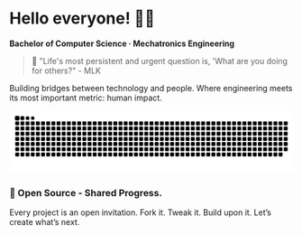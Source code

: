 # Hello everyone! 👋🏻

**Bachelor of Computer Science · Mechatronics Engineering**

<blockquote>💭 "Life's most persistent and urgent question is, 'What are you doing for others?" - MLK</blockquote> 

Building bridges between technology and people. Where engineering meets its most important metric: human impact.


![Snake animation dark](https://raw.githubusercontent.com/augvstTTY/augvstTTY/main/github-snake-dark.svg)


### 🚀 Open Source - Shared Progress.
Every project is an open invitation. Fork it. Tweak it. Build upon it. Let’s create what’s next.



